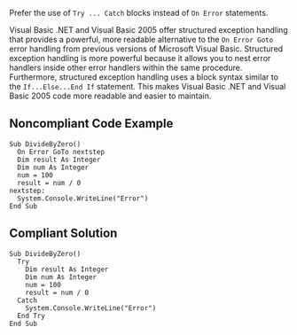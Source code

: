 
Prefer the use of `Try ... Catch` blocks instead of `On Error` statements.

Visual Basic .NET and Visual Basic 2005 offer structured exception handling that provides a powerful, more readable alternative to the `On
Error Goto` error handling from previous versions of Microsoft Visual Basic. Structured exception handling is more powerful because it allows you to nest error handlers inside other error handlers within the same procedure. Furthermore, structured exception handling uses a block syntax similar to the `If...Else...End If` statement. This makes Visual Basic .NET and Visual Basic 2005 code more readable and easier to maintain.

## Noncompliant Code Example


    Sub DivideByZero()
      On Error GoTo nextstep
      Dim result As Integer
      Dim num As Integer
      num = 100
      result = num / 0
    nextstep:
      System.Console.WriteLine("Error")
    End Sub


## Compliant Solution


    Sub DivideByZero()
      Try
        Dim result As Integer
        Dim num As Integer
        num = 100
        result = num / 0
      Catch
        System.Console.WriteLine("Error")
      End Try
    End Sub

